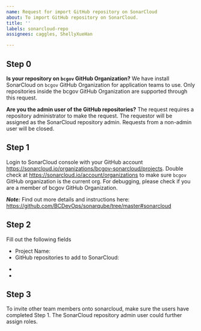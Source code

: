 ```yaml
---
name: Request for import GitHub repository on SonarCloud
about: To import GitHub repository on SonarCloud.
title: ''
labels: sonarcloud-repo
assignees: caggles, ShellyXueHan

---
```


## Step 0
**Is your repository on `bcgov` GitHub Organization?**
We have install SonarCloud on `bcgov` GitHub Organization for application teams to use. Only repositories inside the bcgov GitHub Organization are supported through this request.

**Are you the admin user of the GitHub repositories?**
The request requires a repository administrator to make the request. The requestor will be assigned as the SonarCloud repository admin. Requests from a non-admin user will be closed.

## Step 1
Login to SonarCloud console with your GitHub account https://sonarcloud.io/organizations/bcgov-sonarcloud/projects. Double check at https://sonarcloud.io/account/organizations to make sure `bcgov` GitHub organization is the current org. For debugging, please check if you are a member of bcgov GitHub Organization.

***Note:*** Find out more details and instructions here: https://github.com/BCDevOps/sonarqube/tree/master#sonarcloud


## Step 2
Fill out the following fields

* Project Name: 
* GitHub repositories to add to SonarCloud:
- 
- 

## Step 3
To invite other team members onto sonarcloud, make sure the users have completed Step 1. The SonarCloud repository admin user could further assign roles.

